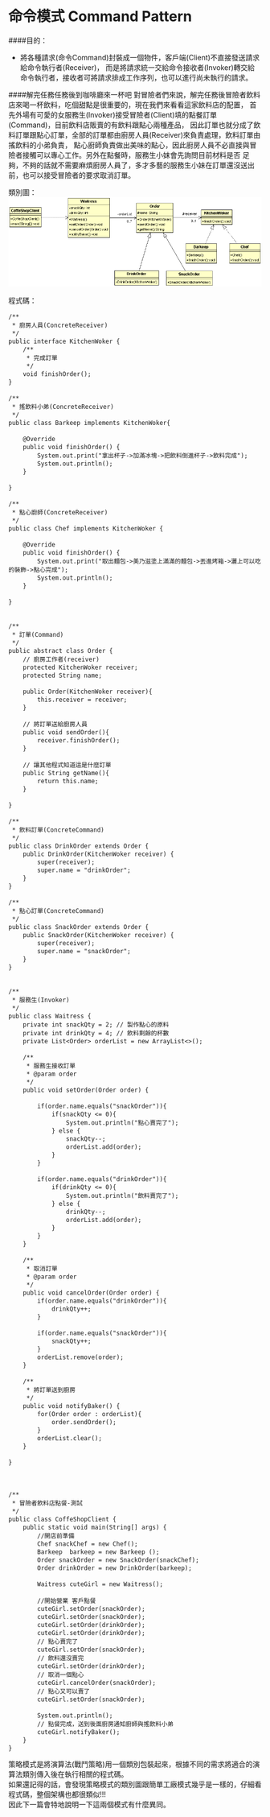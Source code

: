 # 命令模式 Command Pattern
  
####目的：
* 將各種請求(命令Command)封裝成一個物件，客戶端(Client)不直接發送請求給命令執行者(Receiver)，
而是將請求統一交給命令接收者(Invoker)轉交給命令執行者，接收者可將請求排成工作序列，也可以進行尚未執行的請求。


####解完任務任務後到咖啡廳來一杯吧
對冒險者們來說，解完任務後冒險者飲料店來喝一杯飲料，吃個甜點是很重要的，現在我們來看看這家飲料店的配置，
首先外場有可愛的女服務生(Invoker)接受冒險者(Client)填的點餐訂單(Command)，目前飲料店販賣的有飲料跟點心兩種產品，
因此訂單也就分成了飲料訂單跟點心訂單，全部的訂單都由廚房人員(Receiver)來負責處理，飲料訂單由搖飲料的小弟負責，
點心廚師負責做出美味的點心，因此廚房人員不必直接與冒險者接觸可以專心工作。另外在點餐時，服務生小妹會先詢問目前材料是否
足夠，不夠的話就不需要麻煩廚房人員了，多才多藝的服務生小妹在訂單還沒送出前，也可以接受冒險者的要求取消訂單。

類別圖：  
![Command Strategy](image/command.gif)  
   
程式碼：  
```
/**
 * 廚房人員(ConcreteReceiver)
 */
public interface KitchenWoker {
	/**
	 * 完成訂單
	 */
	void finishOrder();
}

/**
 * 搖飲料小弟(ConcreteReceiver)
 */
public class Barkeep implements KitchenWoker{

	@Override
	public void finishOrder() {
		System.out.print("拿出杯子->加滿冰塊->把飲料倒進杯子->飲料完成");
		System.out.println();
	}

}

/**
 * 點心廚師(ConcreteReceiver)
 */
public class Chef implements KitchenWoker {

	@Override
	public void finishOrder() {
		System.out.print("取出麵包->美乃滋塗上滿滿的麵包->丟進烤箱->灑上可以吃的裝飾->點心完成");
		System.out.println();
	}

}


/**
 * 訂單(Command)
 */
public abstract class Order {
	// 廚房工作者(receiver)
	protected KitchenWoker receiver;
	protected String name;
	
	public Order(KitchenWoker receiver){
		this.receiver = receiver;
	}
	
	// 將訂單送給廚房人員
	public void sendOrder(){
		receiver.finishOrder();
	}
	
	// 讓其他程式知道這是什麼訂單
	public String getName(){
		return this.name;
	}
	
}

/**
 * 飲料訂單(ConcreteCommand)
 */
public class DrinkOrder extends Order {
	public DrinkOrder(KitchenWoker receiver) {
		super(receiver);
		super.name = "drinkOrder";
	}
}

/**
 * 點心訂單(ConcreteCommand)
 */
public class SnackOrder extends Order {
	public SnackOrder(KitchenWoker receiver) {
		super(receiver);
		super.name = "snackOrder";
	}
}


/**
 * 服務生(Invoker)
 */
public class Waitress {
	private int snackQty = 2; // 製作點心的原料
	private int drinkQty = 4; // 飲料剩餘的杯數 
	private List<Order> orderList = new ArrayList<>();
	
	/**
	 * 服務生接收訂單
	 * @param order
	 */
	public void setOrder(Order order) {
		 
		if(order.name.equals("snackOrder")){
			if(snackQty <= 0){
				System.out.println("點心賣完了");
			} else {
				snackQty--;
				orderList.add(order);				
			}
		} 
		
		if(order.name.equals("drinkOrder")){
			if(drinkQty <= 0){
				System.out.println("飲料賣完了");
			} else {
				drinkQty--;
				orderList.add(order);				
			}
		} 
	}

	/**
	 * 取消訂單
	 * @param order
	 */
	public void cancelOrder(Order order) {
		if(order.name.equals("drinkOrder")){
			drinkQty++;
		}
		
		if(order.name.equals("snackOrder")){
			snackQty++;
		}
		orderList.remove(order);		
	}
	
	/**
	 * 將訂單送到廚房
	 */
	public void notifyBaker() {
		for(Order order : orderList){
			order.sendOrder();
		}
		orderList.clear();
	}

}



/**
 * 冒險者飲料店點餐-測試
 */
public class CoffeShopClient {
	public static void main(String[] args) {
		//開店前準備
		Chef snackChef = new Chef();
		Barkeep  barkeep = new Barkeep ();
		Order snackOrder = new SnackOrder(snackChef);
		Order drinkOrder = new DrinkOrder(barkeep);
		
		Waitress cuteGirl = new Waitress();
		
		//開始營業 客戶點餐
		cuteGirl.setOrder(snackOrder);
		cuteGirl.setOrder(snackOrder);
		cuteGirl.setOrder(drinkOrder);
		cuteGirl.setOrder(drinkOrder);
		// 點心賣完了
		cuteGirl.setOrder(snackOrder);
		// 飲料還沒賣完
		cuteGirl.setOrder(drinkOrder);
		// 取消一個點心
		cuteGirl.cancelOrder(snackOrder);
		// 點心又可以賣了
		cuteGirl.setOrder(snackOrder);
		
		System.out.println();
		// 點餐完成，送到後面廚房通知廚師與搖飲料小弟
		cuteGirl.notifyBaker();
	}
}
```
  
策略模式是將演算法(戰鬥策略)用一個類別包裝起來，根據不同的需求將適合的演算法類別傳入後在執行相關的程式碼。  
如果還記得的話，會發現策略模式的類別圖跟簡單工廠模式幾乎是一樣的，仔細看程式碼，整個架構也都很類似!!!  
因此下一篇會特地說明一下這兩個模式有什麼異同。
